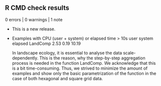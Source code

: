 ## R CMD check results

0 errors | 0 warnings | 1 note

* This is a new release.
* Examples with CPU (user + system) or elapsed time > 10s
         user system elapsed
LandComp 2.53   0.19   10.19
  
  In landscape ecology, it is essential to analyse the data scale-dependently. This is the reason, why the step-by-step aggregation process is needed in the function LandComp. We acknowledge that this is a bit time-consuming. Thus, we strived to minimize the amount of examples and show only the basic parametrization of the function in the case of both hexagonal and square grid data.
